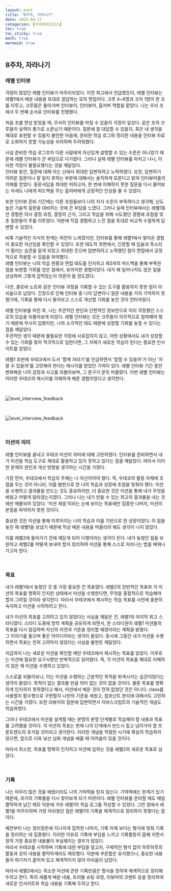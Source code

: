```yaml
---
layout: post
title: "8주차, 자라나기"
date: 2025-04-17
categories: [우아한테크코스]
toc: true
toc_sticky: true
math: true
mermaid: true
---
```



## 8주차, 자라나기

### 레벨 인터뷰
걱정이 많았던 레벨 인터뷰가 마무리되었다. 이전 회고에서 언급했듯이, 레벨 인터뷰는 레벨1에서 배운 내용을 토대로 질답하는 모의 면접이다. 크루 4~6명과 코치 1명이 한 조를 이루고, 크루들은 돌아가며 인터뷰이, 인터뷰어, 옵저버 역할을 맡았다. 나는 우리 조에서 두 번째 순서로 인터뷰를 진행했다.  
  
처음 조를 편성 받았을 때, 무사히 인터뷰를 마칠 수 있을지 걱정이 앞섰다. 같은 조의 크루들이 실력이 좋기로 소문났기 때문이다. 질문에 잘 대답할 수 있을지, 혹은 내 생각을 제대로 표현할 수 있을지 불안한 마음에, 준비한 학습 로그와 정리한 내용을 인터뷰 자료로 소화하지 못할 가능성을 우려하며 두려워했다.   

사실 준비한 학습 로그조차 다른 사람에게 자신있게 설명할 수 있는 수준은 아니었기 때문에 레벨 인터뷰가 큰 부담으로 다가왔다. 그러나 실제 레벨 인터뷰를 마치고 나니, 이러한 걱정이 불필요했다는 것을 깨달았다.  
인터뷰 동안, 질문에 대해 아는 선에서 최대한 답변하려고 노력하였다. 또한, 답변하기 어려운 질문이나 잘 알지 못하는 부분에 대해서는 솔직하게 모른다고 밝혀 인터뷰어들의 이해를 얻었다. 동문서답을 최대한 피하고자, 한 번에 이해하지 못한 질문을 다시 물어보는 자세도 나에게 피드백을 주는 옵저버에게 긍정적인 인상을 줄 수 있었다.    

또한 인터뷰 준비 기간에는 다른 조원들보다 나의 지식 수준이 부족하다고 생각해, 난도 높은 기술적 질문을 대비하는 것에 큰 부담을 느꼈다. 그러나 실제 인터뷰에서는 레벨1동안 경험한 의사 결정 과정, 결정의 근거, 그리고 학습을 위해 시도했던 경험에 초점을 맞춘 질문들이 주를 이루었다. 덕분에 직접 경험하고 느낀 점을 토대로 비교적 수월하게 답변할 수 있었다.   
  
비록 기술적인 지식의 한계는 여전히 느껴졌지만, 인터뷰를 통해 레벨1에서 쌓아온 경험이 중요한 자산임을 확인할 수 있었다. 또한 태도적 측면에서, 긴장할 때 입술과 목소리가 떨리는 습관을 알게 되었고 최대한 웃으며 답변하려고 노력했던 점이 면접에서 긍정적으로 작용할 수 있음을 파악했다.   
레벨 인터뷰는 나의 학습 현황과 면접 태도를 인지하고 제3자의 피드백을 통해 부족한 점을 보완할 기회를 얻은 점에서, 유의미한 경험이었다. 내가 왜 일어나지도 않은 일을 상상하며 그렇게 겁먹었는지 의문이 들 정도였다. 
  
다만, 클로바 노트와 같은 인터뷰 과정을 기록할 수 있는 도구를 활용하지 못한 점이 아쉬움으로 남았다. 긴장으로 인해 인터뷰 중 나의 답변이나 질문 내용을 거의 기억하지 못했기에, 기록을 통해 다시 돌아보고 스스로 개선할 기회를 놓친 것이 안타까웠다.

레벨 인터뷰를 마친 후, 나는 주관적인 판단과 단편적인 정보만으로 미리 걱정했던 스스로의 모습을 되돌아보게 되었다. 레벨 인터뷰는 모든 크루들이 의무적으로 참여해야 했기 때문에 무사히 임했지만, 나의 소극적인 태도 때문에 성장할 기회를 놓칠 수 있다는 점을 깨달았다.   
주관적인 생각 때문에 불필요한 걱정에 사로잡히지 않고, 어떤 상황에서도 내가 성장할 수 있는 기회를 찾아 적극적으로 임한다면, 그 자체가 새로운 학습이 된다는 중요한 인사이트를 얻었다.   
  
레벨1 초반에 우테코에서 도서 '함께 자라기'를 언급하면서 '잘할 수 있을까'가 아닌 '자랄 수 있을까'를 고민해야 한다는 메시지를 받았던 기억이 있다. 레벨 인터뷰 기간 동안 변화해온 나의 감정과 사고를 되돌아보며, 그 문구가 문득 떠올랐다. 이번 레벨 인터뷰는 이러한 우테코의 메시지를 이해하게 해준 경험이었다고 생각한다.

<br>

![level_interview_feedback]({{site.img_url_cloudinary}}/v1744799052/blog/retrospective/levelInterviewFeedback.png)

<br>

![level_interview_feedback]({{site.img_url_cloudinary}}/v1744799052/blog/retrospective/levelInterviewFeedback2.png)

<br>

### 미션의 의미

레벨 인터뷰를 끝내고 우테코 미션의 의미에 대해 고민하였다. 인터뷰를 준비하면서 내가 미션을 학습 도구로 제대로 활용하고 있지 못하고 있다는 점을 깨달았다. 따라서 이러한 문제의 원인과 개선 방향을 생각하는 시간을 가졌다.  
  
가장 먼저, 우테코에서 학습의 주체는 나 자신이어야 했다. 즉, 우테코의 활동 자체에 초점을 두는 것이 아니라, 이를 발판으로 한 나의 학습과 성장에 초점을 맞춰야 했다. 미션을 수행하고 결과물을 만드는 것도 중요하지만, 더 중요한 것은 미션을 통해 내가 무엇을 배웠고 어떻게 달라졌는지였다. 그러나 나는 내가 만들 수 있는 최고의 결과물을 내는 것에만 매몰되어 있었다. '미션 제출'이라는 눈에 보이는 목표에만 집중한 나머지, 미션의 본질을 파악하지 못한 것이다.

중요한 것은 미션을 통해 이루어지는 나의 학습과 이를 기반으로 한 성장이었다. 이 점을 놓친 채 레벨1을 보냈기 때문에 막상 배운 내용을 떠올리려 해도 생각이 나지 않았다.

이를 레벨2에 들어가기 전에 깨닫게 되어 다행이라는 생각이 든다. 내가 놓쳤던 점을 보완하고 레벨2를 어떻게 보내야 할지 정리하여 미션을 통해 스스로 자라나는 법을 배워나가고자 한다.

<br>

### 목표

내가 레벨1에서 놓쳤던 것 중 가장 중요한 건 목표였다. 레벨2의 전반적인 목표와 각 미션의 목표를 명확히 인지한 상태에서 미션을 수행한다면, 무엇을 중점적으로 학습해야 할지 그려질 것이라 생각한다. 따라서 우테코에서 제시하는 학습 목표를 사전에 충분히 숙지하고 미션을 시작하려고 한다.  

내가 미션의 목표를 고려하고 있지 않았다는 사실을 깨달은 건, 레벨1의 마지막 회고 스터디였다. 스터디 도중에 방학 계획을 공유하게 되면서, 한 스터디원이 레벨1 미션들의 목표를 다시 점검하며 자신의 의견과 기준을 정리할 예정이라는 계획을 밝혔다.   
그 이야기를 들으며 좋은 아이디어라는 생각이 들었다. 동시에 그동안 내가 미션을 수행하면서 목표는 전혀 고려하지 않았다는 사실을 불현듯 깨달았다. 
  
지금까지 나는 새로운 미션을 확인할 때만 우테코에서 제시하는 목표를 읽었다. 이후로는 미션에 필요한 요구사항만 반복적으로 읽어왔다. 즉, 각 미션의 목표를 제대로 이해하지 않은 채 미션을 수행하고 있었다.
  
스스로를 되돌아보니, 이는 미션을 수행하는 근본적인 목적을 퇴색시키는 습관이었다는 생각이 들었다. 목적이 없는 결과물 만큼 의미 없는 것이 없을 것이다. 물론 목표를 명확하게 인지하지 못하였다고 해서, 미션에서 배운 것이 전혀 없었던 것은 아니다. class를 사용할지 함수형으로 구현할지 나만의 기준을 세웠고, 컴포넌트 분리에 대해서도 고민하는 시간을 가졌다. 또한 리뷰어의 질문에 답변하면서 자바스크립트의 기술적인 개념도 학습하였다.   
  
그러나 우테코에서 미션을 설계할 때는 분명히 분명 단계별로 학습해야 할 내용과 목표를 고려했을 것이다. 각 미션의 목표는 현재 나의 단계에서 반드시 짚고 넘어가야 할 프론트엔드의 초석일 것이라고 생각한다. 이러한 개념을 적절한 시기에 확실히 학습하지 않으면, 앞으로 더욱 낯선 심화 개념을 배울 때 어려움이 있을 것이다.

따라서 최소한, 목표를 명확히 인지하고 미션에 임하는 것을 레벨2의 새로운 목표로 삼았다.

<br>

### 기록

나는 아무리 많은 것을 배웠더라도 나의 기억력을 믿지 않는다. 기억력에는 한계가 있기 때문에, 과거의 기록물을 다시 찾아보게 되기 마련이다. 레벨 인터뷰를 준비할 때도 매일 짤막하게 남긴 메모 덕분에 겨우 레벨1의 학습 로그를 작성할 수 있었다. 그런 점에서 레벨1을 마무리하며 가장 아쉬웠던 점은 레벨1의 기록을 체계적으로 정리하지 못했다는 점이다.  
   
예전부터 나는 정리정돈에 지나치게 집착한 나머지, 기록 자체 보다는 형식에 맞춰 기록을 정리하는 데 집중했다. 이러한 이유로 기록에 부담을 느끼고 기록활동이 뜸해 지면서 정작 가장 중요한 내용물이 부실해지는 경우가 많았다.   
따라서 우테코를 시작하며 기록에 대한 부담을 덜고자, 구체적인 형식 없이 하루하루의 활동과 강의 내용을 짤막하게라도 메모했다. 덕분에 꾸준함은 유지했으나, 중요한 내용들이 여기저기 흩어져 있고 체계적이지 않아 아쉬움이 남았다.   
   
따라서 레벨2에서는 최소한 미션에 관한 기록만큼은 형식을 정하여 체계적으로 정리해 두려고 한다. 특히 새롭게 배운 내용, 트러블 슈팅 과정, 리뷰어의 코멘트 등을 정리하여 새로운 인사이트와 학습 내용을 기록해 두려고 한다.

